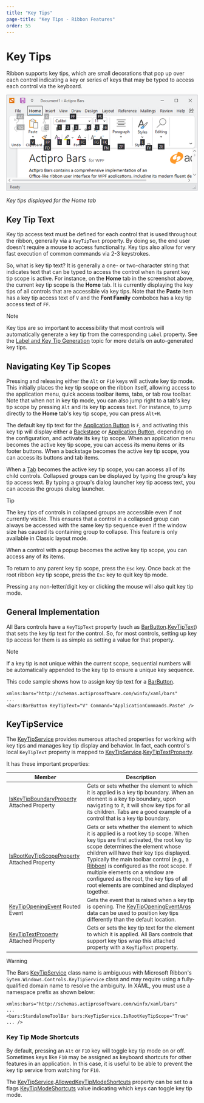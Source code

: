 ```yaml
---
title: "Key Tips"
page-title: "Key Tips - Ribbon Features"
order: 55
---
```

# Key Tips

Ribbon supports key tips, which are small decorations that pop up over each control indicating a key or series of keys that may be typed to access each control via the keyboard.

![Screenshot](../images/key-tips.png)

*Key tips displayed for the Home tab*

## Key Tip Text

Key tip access text must be defined for each control that is used throughout the ribbon, generally via a `KeyTipText` property.  By doing so, the end user doesn't require a mouse to access functionality.  Key tips also allow for very fast execution of common commands via 2-3 keystrokes.

So, what is key tip text?  It is generally a one- or two-character string that indicates text that can be typed to access the control when its parent key tip scope is active.  For instance, on the **Home** tab in the screenshot above, the current key tip scope is the **Home** tab.  It is currently displaying the key tips of all controls that are accessible via key tips.  Note that the **Paste** item has a key tip access text of `V` and the **Font Family** combobox has a key tip access text of `FF`.

> [!NOTE]
> Key tips are so important to accessibility that most controls will automatically generate a key tip from the corresponding `Label` property.  See the [Label and Key Tip Generation](../controls/auto-generation.md) topic for more details on auto-generated key tips.

## Navigating Key Tip Scopes

Pressing and releasing either the `Alt` or `F10` keys will activate key tip mode.  This initially places the key tip scope on the ribbon itself, allowing access to the application menu, quick access toolbar items, tabs, or tab row toolbar.  Note that when not in key tip mode, you can also jump right to a tab's key tip scope by pressing `Alt` and its key tip access text.  For instance, to jump directly to the **Home** tab's key tip scope, you can press `Alt+H`.

The default key tip text for the [Application Button](application-button.md) is `F`, and activating this key tip will display either a [Backstage](backstage.md) or [Application Button](application-button.md), depending on the configuration, and activate its key tip scope.  When an application menu becomes the active key tip scope, you can access its menu items or its footer buttons. When a backstage becomes the active key tip scope, you can access its buttons and tab items.

When a [Tab](tabs-groups-controlgroups.md) becomes the active key tip scope, you can access all of its child controls.  Collapsed groups can be displayed by typing the group's key tip access text.  By typing a group's dialog launcher key tip access text, you can access the groups dialog launcher.

> [!TIP]
> The key tips of controls in collapsed groups are accessible even if not currently visible. This ensures that a control in a collapsed group can always be accessed with the same key tip sequence even if the window size has caused its containing group to collapse.  This feature is only available in Classic layout mode.

When a control with a popup becomes the active key tip scope, you can access any of its items.

To return to any parent key tip scope, press the `Esc` key.  Once back at the root ribbon key tip scope, press the `Esc` key to quit key tip mode.

Pressing any non-letter/digit key or clicking the mouse will also quit key tip mode.

## General Implementation

All Bars controls have a `KeyTipText` property (such as [BarButton](xref:@ActiproUIRoot.Controls.Bars.BarButton).[KeyTipText](xref:@ActiproUIRoot.Controls.Bars.BarButton.KeyTipText)) that sets the key tip text for the control.  So, for most controls, setting up key tip access for them is as simple as setting a value for that property.

> [!NOTE]
> If a key tip is not unique within the current scope, sequential numbers will be automatically appended to the key tip to ensure a unique key sequence.

This code sample shows how to assign key tip text for a [BarButton](xref:@ActiproUIRoot.Controls.Bars.BarButton).

```xaml
xmlns:bars="http://schemas.actiprosoftware.com/winfx/xaml/bars"
...
<bars:BarButton KeyTipText="V" Command="ApplicationCommands.Paste" />
```

## KeyTipService

The [KeyTipService](xref:@ActiproUIRoot.Controls.Bars.KeyTipService) provides numerous attached properties for working with key tips and manages key tip display and behavior. In fact, each control's local `KeyTipText` property is mapped to  [KeyTipService](xref:@ActiproUIRoot.Controls.Bars.KeyTipService).[KeyTipTextProperty](xref:@ActiproUIRoot.Controls.Bars.KeyTipService.KeyTipTextProperty).

It has these important properties:

| Member | Description |
|-----|-----|
| [IsKeyTipBoundaryProperty](xref:@ActiproUIRoot.Controls.Bars.KeyTipService.IsKeyTipBoundaryProperty) Attached Property | Gets or sets whether the element to which it is applied is a key tip boundary.  When an element is a key tip boundary, upon navigating to it, it will show key tips for all its children.  Tabs are a good example of a control that is a key tip boundary. |
| [IsRootKeyTipScopeProperty](xref:@ActiproUIRoot.Controls.Bars.KeyTipService.IsRootKeyTipScopeProperty) Attached Property | Gets or sets whether the element to which it is applied is a root key tip scope.  When key tips are first activated, the root key tip scope determines the element whose children will have their key tips displayed. Typically the main toolbar control (e.g., a [Ribbon](xref:@ActiproUIRoot.Controls.Bars.Ribbon)) is configured as the root scope. If multiple elements on a window are configured as the root, the key tips of all root elements are combined and displayed together. |
| [KeyTipOpeningEvent](xref:@ActiproUIRoot.Controls.Bars.KeyTipService.KeyTipOpeningEvent) Routed Event | Gets the event that is raised when a key tip is opening. The [KeyTipOpeningEventArgs](xref:@ActiproUIRoot.Controls.Bars.KeyTipOpeningEventArgs) data can be used to position key tips differently than the default location. |
| [KeyTipTextProperty](xref:@ActiproUIRoot.Controls.Bars.KeyTipService.KeyTipTextProperty) Attached Property | Gets or sets the key tip text for the element to which it is applied.  All Bars controls that support key tips wrap this attached property with a `KeyTipText` property. |

> [!WARNING]
> The Bars [KeyTipService](xref:@ActiproUIRoot.Controls.Bars.KeyTipService) class name is ambiguous with Microsoft Ribbon's `Sytem.Windows.Controls.KeyTipService` class and may require using a fully-qualified domain name to resolve the ambiguity. In XAML, you must use a namespace prefix as shown below:
> ```xaml
> xmlns:bars="http://schemas.actiprosoftware.com/winfx/xaml/bars"
> ...
> <bars:StandaloneToolBar bars:KeyTipService.IsRootKeyTipScope="True" ... />
> ```

### Key Tip Mode Shortcuts

By default, pressing an `Alt` or `F10` key will toggle key tip mode on or off.  Sometimes keys like `F10` may be assigned as keyboard shortcuts for other features in an application.  In this case, it is useful to be able to prevent the key tip service from watching for `F10`.

The [KeyTipService](xref:@ActiproUIRoot.Controls.Bars.KeyTipService).[AllowedKeyTipModeShortcuts](xref:@ActiproUIRoot.Controls.Bars.KeyTipService.AllowedKeyTipModeShortcuts) property can be set to a flags [KeyTipModeShortcuts](xref:@ActiproUIRoot.Controls.Bars.KeyTipModeShortcuts) value indicating which keys can toggle key tip mode.
